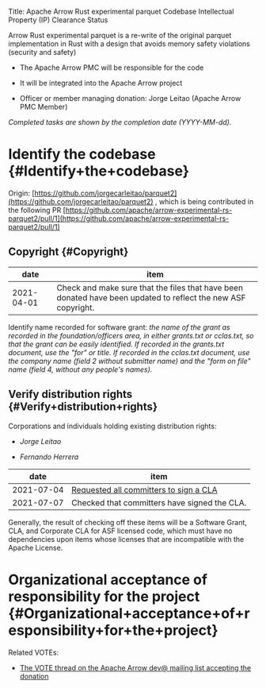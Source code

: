 Title: Apache Arrow Rust experimental parquet Codebase Intellectual Property (IP) Clearance Status


Arrow Rust experimental parquet is a re-write of the original parquet implementation in Rust with a design that avoids memory safety violations (security and safety)



- The Apache Arrow PMC will be responsible for the code


- It will be integrated into the Apache Arrow project


- Officer or member managing donation: Jorge Leitao (Apache Arrow PMC Member)

 _Completed tasks are shown by the completion date (YYYY-MM-dd)._ 


# Identify the codebase {#Identify+the+codebase}

Origin: [https://github.com/jorgecarleitao/parquet2](https://github.com/jorgecarleitao/parquet2) , which is being contributed in the following PR [https://github.com/apache/arrow-experimental-rs-parquet2/pull/1](https://github.com/apache/arrow-experimental-rs-parquet2/pull/1) 


## Copyright {#Copyright}

| date | item |
|------|------|
| 2021-04-01 | Check and make sure that the files that have been donated have been updated to reflect the new ASF copyright. |

Identify name recorded for software grant: _the name of the grant as recorded in the foundation/officers area, in either grants.txt or cclas.txt, so that the grant can be easily identified. If recorded in the grants.txt document, use the "for" or title. If recorded in the cclas.txt document, use the company name (field 2 without submitter name) and the "form on file" name (field 4, without any people's names)._ 


## Verify distribution rights {#Verify+distribution+rights}

Corporations and individuals holding existing distribution rights:



-  _Jorge Leitao_ 

-  _Fernando Herrera_ 

| date | item |
|------|------|
| 2021-07-04 |  [Requested all committers to sign a CLA](https://github.com/apache/arrow-experimental-rs-parquet2/pull/1#issuecomment-873635928)  |
| 2021-07-07 | Checked that committers have signed the CLA. |

Generally, the result of checking off these items will be a Software Grant, CLA, and Corporate CLA for ASF licensed code, which must have no dependencies upon items whose licenses that are incompatible with the Apache License.


# Organizational acceptance of responsibility for the project {#Organizational+acceptance+of+responsibility+for+the+project}

Related VOTEs:



-  [The VOTE thread on the Apache Arrow dev@ mailing list accepting the donation](https://mail-archives.apache.org/mod_mbox/arrow-dev/202106.mbox/%3CCAHM19a4n5mweBbbAfxo2bc4jtVgyr%3DaR9emdy0jzFLcjBvmx%2BA%40mail.gmail.com%3E) 
